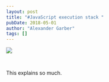 ```yaml
---
layout: post
title: "#JavaScript execution stack "
pubDate: 2018-05-01
author: "Alexander Garber"
tags: []
---
```


<div xmlns="http://www.w3.org/1999/xhtml">
<a href="https://lh3.googleusercontent.com/-D5SOJo-w_o8/WueleNp5tCI/AAAAAAAAaHs/fY70EdFUcG0yBpdiZeYz2aA7mLq0WGDYgCHMYCw/s2560/%255BUNSET%255D" onblur="try {parent.deselectBloggerImageGracefully();} catch(e) {}"><img border="0" src="https://lh3.googleusercontent.com/-D5SOJo-w_o8/WueleNp5tCI/AAAAAAAAaHs/fY70EdFUcG0yBpdiZeYz2aA7mLq0WGDYgCHMYCw/s640/%255BUNSET%255D" style="display:block; margin:0px auto 10px; text-align:center;cursor:pointer; cursor:hand;"></a><br><br>This
          explains so much.</div>
